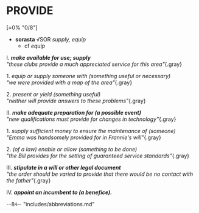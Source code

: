 # PROVIDE

[=0% "0/8"]

+ **sorasta** √SOR *supply, equip*
	+ cf *equip*

I. ***make available for use; supply***<br>
*"these clubs provide a much appreciated service for this area"*{.gray}

1\. *equip or supply someone with (something useful or necessary)*<br>
*"we were provided with a map of the area"*{.gray}

2\. *present or yield (something useful)*<br>
*"neither will provide answers to these problems"*{.gray}

II. ***make adequate preparation for (a possible event)***<br>
*"new qualifications must provide for changes in technology"*{.gray}

1\. *supply sufficient money to ensure the maintenance of (someone)*<br>
*"Emma was handsomely provided for in Frannie's will"*{.gray}

2\. *(of a law) enable or allow (something to be done)*<br>
*"the Bill provides for the setting of guaranteed service standards"*{.gray}

III. ***stipulate in a will or other legal document***<br>
*"the order should be varied to provide that there would be no contact with the father"*{.gray}

IV. ***appoint an incumbent to (a benefice).***

--8<-- "includes/abbreviations.md"